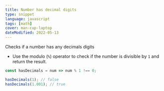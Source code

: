 ```yaml
---
title: Number has decimal digits
type: snippet
language: javascript
tags: [math]
cover: man-cup-laptop
dateModified: 2022-05-13
---
```


Checks if a number has any decimals digits

- Use the modulo (`%`) operator to check if the number is divisible by `1` and return the result.

```js
const hasDecimals = num => num % 1 !== 0;
```

```js
hasDecimals(1); // false
hasDecimals(1.001); // true
```
